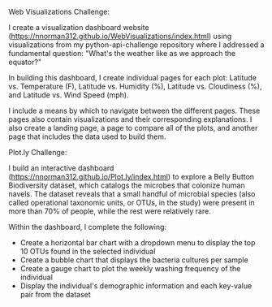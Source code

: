Web Visualizations Challenge:

I create a visualization dashboard website (https://nnorman312.github.io/WebVisualizations/index.html) using visualizations from my python-api-challenge repository where I addressed a fundamental question: "What's the weather like as we approach the equator?"

In building this dashboard, I create individual pages for each plot: Latitude vs. Temperature (F), Latitude vs. Humidity (%), Latitude vs. Cloudiness (%), and Latitude vs. Wind Speed (mph). 

I include a means by which to navigate between the different pages. These pages also contain visualizations and their corresponding explanations. I also create a landing page, a page to compare all of the plots, and another page that includes the data used to build them.

Plot.ly Challenge:

I build an interactive dashboard (https://nnorman312.github.io/Plot.ly/index.html) to explore a Belly Button Biodiversity dataset, which catalogs the microbes that colonize human navels. The dataset reveals that a small handful of microbial species (also called operational taxonomic units, or OTUs, in the study) were present in more than 70% of people, while the rest were relatively rare.

Within the dashboard, I complete the following:
- Create a horizontal bar chart with a dropdown menu to display the top 10 OTUs found in the selected individual
- Create a bubble chart that displays the bacteria cultures per sample
- Create a gauge chart to plot the weekly washing frequency of the individual
- Display the individual's demographic information and each key-value pair from the dataset

